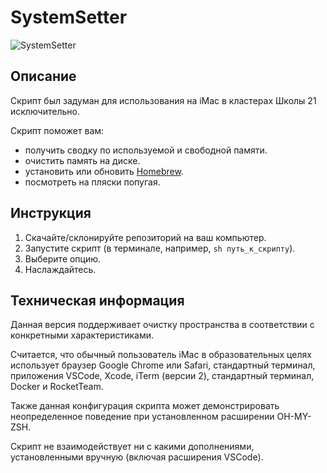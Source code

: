 # SystemSetter

![SystemSetter](images/Fast_and_Clean.png)

## Описание

Скрипт был задуман для использования на iMac в кластерах Школы 21 исключительно.

Скрипт поможет вам:

- получить сводку по используемой и свободной памяти.
- очистить память на диске.
- установить или обновить [Homebrew](https://brew.sh/index_ru).
- посмотреть на пляски попугая.

## Инструкция

1. Скачайте/склонируйте репозиторий на ваш компьютер.
2. Запустите скрипт (в терминале, например, `sh путь_к_скрипту`).
3. Выберите опцию.
4. Наслаждайтесь.

## Техническая информация

Данная версия поддерживает очистку пространства в соответствии с конкретными характеристиками.

Считается, что обычный пользователь iMac в образовательных целях использует браузер Google Chrome или Safari, стандартный терминал, приложения VSCode, Xcode, iTerm (версии 2), стандартный терминал, Docker и RocketTeam.

Также данная конфигурация скрипта может демонстрировать неопределенное поведение при установленном расширении OH-MY-ZSH.

Скрипт не взаимодействует ни с какими дополнениями, установленными вручную (включая расширения VSCode).
